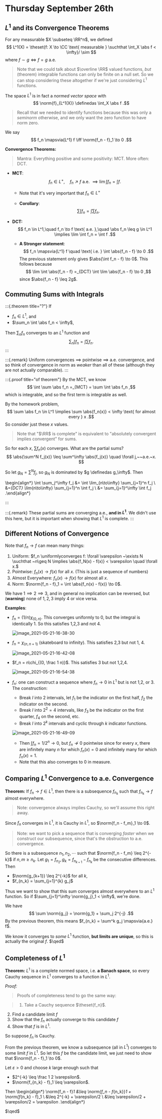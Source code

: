 # Thursday September 26th

## $L^1$ and its Convergence Theorems

For any measurable $X \subseteq \RR^n$, we defined 
$$
L^1(X) = \theset{f: X \to \CC \text{ measurable } \suchthat \int_X \abs f < \infty}/ \sim
$$ 
where $f\sim g \iff f = g$ a.e.

> Note that we could talk about $\overline \RR$ valued functions, *but* (theorem) integrable functions can only be finite on a null set. So we can stop considering these altogether if we're just considering $L^1$ functions.

The space $L^1$ is in fact a *normed vector space* with 
$$
\norm{f}_{L^1(X)} \definedas \int_X \abs f
.$$

> Recall that we needed to identify functions because this was only a *seminorm* otherwise, and we only want the zero function to have norm zero.

We say 
$$
f_n \mapsvia{L^1} f \iff \norm{f_n - f}_1 \to 0
.$$

**Convergence Theorems:**

> Mantra: Everything positive and some positivity: MCT. 
More often: DCT.

- **MCT**: 
$$
f_n \in L^+, \quad f_n \nearrow f \text{ a.e. } \implies \lim \int f_n = \int f
.$$
   - Note that it's very important that $f_n \in L^+$

    - **Corollary**: 
  $$
  \sum \int f_n = \int \sum f_n
  .$$ 

- **DCT:**
$$
f_n \in L^1,\quad f_n \to f \text{ a.e. },\quad \abs f_n \leq g \in L^1 \implies \lim \int f_n = \int f
.$$
  
  - **A Stronger statement**: 
  $$
  f_n \mapsvia{L^1} f \quad \text{ i.e. } \int \abs{f_n - f} \to 0
  .$$ 
  The previous statement only gives $\abs{\int f_n - f} \to 0$.
  This follows because 
  $$
  \lim \int \abs{f_n - f} =_{DCT} \int \lim \abs{f_n - f} \to 0
  ,$$
  since $\abs{f_n - f} \leq 2g$.

## Commuting Sums with Integrals


:::{.theorem title="?"}
If

- $f_n \in L^1$, and
- $\sum_n \int \abs f_n < \infty$, 
 
Then $\sum_n f_n$ converges to an $L^1$ function and 
$$
\sum_n \int f_n = \int \sum f_n
.$$
:::

:::{.remark}
Uniform convergences $\implies$ pointwise $\implies$ a.e. convergence, and so think of convergence in norm as *weaker* than all of these (although they are not actually comparable).
:::


:::{.proof title="of theorem"}
By the MCT, we know 
$$
\int \sum \abs f_n =_{MCT} = \sum \int \abs f_n
,$$ which is integrable, and so the first term is integrable as well.

By the homework problem, 
$$
\sum \abs f_n \in L^1 \implies \sum \abs{f_n(x)} < \infty \text{ for almost every } x
.$$
So consider just these $x$ values.

> Note that "$\RR$ is complete" is equivalent to "absolutely convergent implies convergent" for sums.

So for each $x$, $\sum f_n(x)$ converges.
What are the partial sums?
$$
\abs{\sum^N f_j(x)} \leq \sum^\infty \abs{f_j(x)} \quad \forall j,~~a.e.~x.
$$

So let $g_N = \sum^N f_j$, so $g_N$ is dominated by $g \definedas g_\infty$.
Then

\begin{align*}
\int \sum_j^\infty f_j 
&= \int \lim_{n\to\infty} \sum_{j=1}^n f_j \\
&=_{DCT} \lim_{n\to\infty} \sum_{j=1}^n \int f_j \\
&= \sum_{j=1}^\infty \int f_j
.\end{align*}


:::

:::{.remark}
These partial sums are converging a.e., **and in $L^1$**. 
We didn't use this here, but it is important when showing that $L^1$ is complete.
:::


## Different Notions of Convergence

Note that $f_n \to f$ can mean many things:

1. Uniform: $f_n \uniformlyconverges f: \forall \varepsilon ~\exists N \suchthat ~n\geq N \implies \abs{f_N(x) - f(x)} < \varepsilon \quad \forall x.$
2. Pointwise: $f_n(x) \to f(x)$ for all $x$. (This is just a sequence of numbers)
3. Almost Everywhere: $f_n(x) \to f(x)$ for almost all $x$.
4. Norm: $\norm{f_n - f}_1 = \int \abs{f_n(x) - f(x)} \to 0$.

We have $1 \implies 2 \implies 3$, and in general no implication can be reversed, but (**warning**) none of $1,2,3$ imply $4$ or vice versa.

**Examples**:

- $f_n = (1/n) \chi_{(0, n)}$. This converges uniformly to 0, but the integral is identically 1. So this satisfies 1,2,3 and not 4.

  ![image_2021-05-21-16-38-30](figures/image_2021-05-21-16-38-30.png)

- $f_n = \chi_{(n, n+1)}$ (skateboard to infinity). This satisfies 2,3 but not 1, 4.

  ![image_2021-05-21-16-42-08](figures/image_2021-05-21-16-42-08.png)

- $f_n = n\chi_{(0, \frac 1 n)}$. This satisfies 3 but not 1,2,4.

  ![image_2021-05-21-16-54-38](figures/image_2021-05-21-16-54-38.png)

- $f_n:$ one can construct a sequence where $f_n \to 0$ in $L^1$ but is not 1,2, or 3.
  The construction:

  - Break $I$ into $2$ intervals, let $f_1$ be the indicator on the first half, $f_2$ the indicator on the second.
  - Break $I$ into $2^2=4$ intervals, like $f_3$ be the indicator on the first quarter, $f_4$ on the second, etc.
  - Break $I$ into $2^k$ intervals and cyclic through $k$ indicator functions.

  ![image_2021-05-21-16-49-09](figures/image_2021-05-21-16-49-09.png)

  - Then $\int f_n = 1/2^n \to 0$, but $f_n\not\to 0$ pointwise since for every $x$, there are infinitely many $n$ for which $f_n(x) = 0$ and infinitely many for which $f_n(x) = 1$.
  - Note that this also converges to 0 in measure.
  

## Comparing $L^1$ Convergence to a.e. Convergence

**Theorem:**
If $f_n \to f \in L^1$, then there is a subsequence $f_{n_k}$ such that $f_{n_k} \to f$ almost everywhere.

> Note: convergence always implies Cauchy, so we'll assume this right away.

Since $f_n$ converges in $L^1$, it is Cauchy in $L^1$, so $\norm{f_n - f_m}_1 \to 0$.

> Note: we want to pick a sequence that is converging *faster* when we construct our subsequence, since that's the obstruction to a.e. convergence.

So there is a subsequence $n_1, n_2, \cdots$ such that $\norm{f_n - f_m} \leq 2^{-k}$ if $n, m \geq n_k$.
Let $g_1 = f_{n_2}, g_k = f_{n_{k+1}} - f_{n_k}$ be the consecutive differences.
Then 

- $\norm{g_{k+1}} \leq 2^{-k}$ for all $k$,
- $f_{n_k} = \sum_{j=1}^{k} g_j$

Thus we want to show that this sum converges almost everywhere to an $L^1$ function. 
So if $\sum_{j=1}^\infty \norm{g_j}_1 < \infty$, we're done.


We have 
$$
\sum \norm{g_j} = \norm{g_1} + \sum_j 2^{-j}
.$$
By the previous theorem, this means $f_{n_k} = \sum^k g_j \mapsvia{a.e.} f$.

We know it converges to *some* $L^1$ function, **but limits are unique**, so this is actually the original $f$. $\qed$

## Completeness of $L^1$

**Theorem:**
$L^1$ is a complete normed space, i.e. **a Banach space**, so every Cauchy sequence in $L^1$ converges to a function in $L^1$.

*Proof:*

> Proofs of completeness tend to go the same way:

> 1. Take a Cauchy sequence $\theset{f_n}$.
2. Find a candidate limit $f$
3. Show that the $f_n$ actually converge to this candidate $f$
4. Show that $f$ is in $L^1$.
  
So suppose $f_n$ is Cauchy.

From the previous theorem, we know a subsequence (all in $L^1$) converges to some limit $f$ in $L^1$.
So let this $f$ be the candidate limit, we just need to show that $\norm{f_n - f}_1 \to 0$.

Let $\varepsilon > 0$ and choose $k$ large enough such that

- $2^{-k} \leq \frac 1 2 \varepsilon$.
- $\norm{f_{n_k} - f}_1 \leq \varepsilon$.

Then
\begin{align*}
\norm{f_n - f}_1 
&\leq \norm{f_n - f_{n_k}}_1 + \norm{f_{n_k} - f}_1 \\
&\leq 2^{-k} + \varepsilon/2 \\
&\leq \varepsilon/2 + \varepsilon/2 = \varepsilon
.\end{align*}

$\qed$
